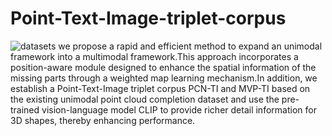 # Point-Text-Image-triplet-corpus
![datasets](https://github.com/user-attachments/assets/fc9ca4d6-521b-4fb2-826b-5453c485ce17)
we propose a rapid and efficient method to expand an unimodal framework into a multimodal framework.This approach incorporates a position-aware module designed to enhance the spatial information of the missing parts through a weighted map learning mechanism.In addition, we establish a Point-Text-Image triplet corpus PCN-TI and MVP-TI based on the existing unimodal point cloud completion dataset and use the pre-trained vision-language model CLIP to provide richer detail information for 3D shapes, thereby enhancing performance.
